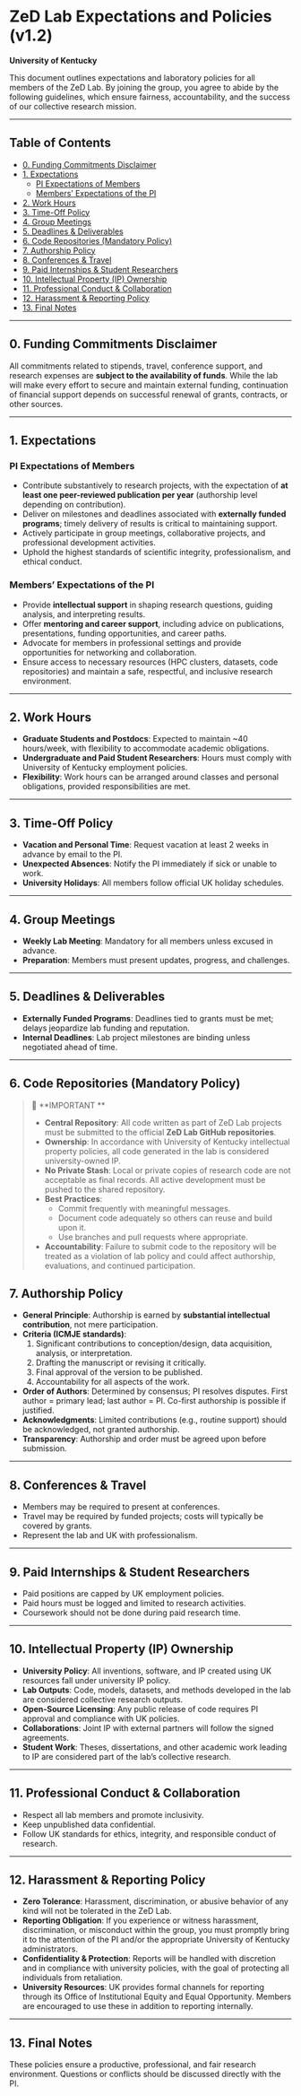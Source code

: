 # ZeD Lab Expectations and Policies (v1.2)  
**University of Kentucky**

This document outlines expectations and laboratory policies for all members of the ZeD Lab. By joining the group, you agree to abide by the following guidelines, which ensure fairness, accountability, and the success of our collective research mission.  

---

## Table of Contents  

- [0. Funding Commitments Disclaimer](#0-funding-commitments-disclaimer)  
- [1. Expectations](#1-expectations)  
  - [PI Expectations of Members](#pi-expectations-of-members)  
  - [Members’ Expectations of the PI](#members-expectations-of-the-pi)  
- [2. Work Hours](#2-work-hours)  
- [3. Time-Off Policy](#3-time-off-policy)  
- [4. Group Meetings](#4-group-meetings)  
- [5. Deadlines & Deliverables](#5-deadlines--deliverables)  
- [6. Code Repositories (Mandatory Policy)](#6-code-repositories-mandatory-policy)  
- [7. Authorship Policy](#7-authorship-policy)  
- [8. Conferences & Travel](#8-conferences--travel)  
- [9. Paid Internships & Student Researchers](#9-paid-internships--student-researchers)  
- [10. Intellectual Property (IP) Ownership](#10-intellectual-property-ip-ownership)  
- [11. Professional Conduct & Collaboration](#11-professional-conduct--collaboration)  
- [12. Harassment & Reporting Policy](#12-harassment--reporting-policy)  
- [13. Final Notes](#13-final-notes)  

---


## 0. Funding Commitments Disclaimer  
All commitments related to stipends, travel, conference support, and research expenses are **subject to the availability of funds**. While the lab will make every effort to secure and maintain external funding, continuation of financial support depends on successful renewal of grants, contracts, or other sources.  

---

## 1. Expectations  

### PI Expectations of Members  
- Contribute substantively to research projects, with the expectation of **at least one peer-reviewed publication per year** (authorship level depending on contribution).  
- Deliver on milestones and deadlines associated with **externally funded programs**; timely delivery of results is critical to maintaining support.  
- Actively participate in group meetings, collaborative projects, and professional development activities.  
- Uphold the highest standards of scientific integrity, professionalism, and ethical conduct.  

### Members’ Expectations of the PI  
- Provide **intellectual support** in shaping research questions, guiding analysis, and interpreting results.  
- Offer **mentoring and career support**, including advice on publications, presentations, funding opportunities, and career paths.  
- Advocate for members in professional settings and provide opportunities for networking and collaboration.  
- Ensure access to necessary resources (HPC clusters, datasets, code repositories) and maintain a safe, respectful, and inclusive research environment.  

---

## 2. Work Hours  
- **Graduate Students and Postdocs**: Expected to maintain ~40 hours/week, with flexibility to accommodate academic obligations.  
- **Undergraduate and Paid Student Researchers**: Hours must comply with University of Kentucky employment policies.  
- **Flexibility**: Work hours can be arranged around classes and personal obligations, provided responsibilities are met.  

---

## 3. Time-Off Policy  
- **Vacation and Personal Time**: Request vacation at least 2 weeks in advance by email to the PI.  
- **Unexpected Absences**: Notify the PI immediately if sick or unable to work.  
- **University Holidays**: All members follow official UK holiday schedules.  

---

## 4. Group Meetings  
- **Weekly Lab Meeting**: Mandatory for all members unless excused in advance.  
- **Preparation**: Members must present updates, progress, and challenges.  

---

## 5. Deadlines & Deliverables  
- **Externally Funded Programs**: Deadlines tied to grants must be met; delays jeopardize lab funding and reputation.  
- **Internal Deadlines**: Lab project milestones are binding unless negotiated ahead of time.  

---
## 6. Code Repositories (Mandatory Policy)

> 🚨 **IMPORTANT **  
> - **Central Repository**: All code written as part of ZeD Lab projects must be submitted to the official **ZeD Lab GitHub repositories**.  
> - **Ownership**: In accordance with University of Kentucky intellectual property policies, all code generated in the lab is considered university-owned IP.  
> - **No Private Stash**: Local or private copies of research code are not acceptable as final records. All active development must be pushed to the shared repository.  
> - **Best Practices**:  
>   - Commit frequently with meaningful messages.  
>   - Document code adequately so others can reuse and build upon it.  
>   - Use branches and pull requests where appropriate.  
> - **Accountability**: Failure to submit code to the repository will be treated as a violation of lab policy and could affect authorship, evaluations, and continued participation.  



## 7. Authorship Policy  
- **General Principle**: Authorship is earned by **substantial intellectual contribution**, not mere participation.  
- **Criteria (ICMJE standards)**:  
  1. Significant contributions to conception/design, data acquisition, analysis, or interpretation.  
  2. Drafting the manuscript or revising it critically.  
  3. Final approval of the version to be published.  
  4. Accountability for all aspects of the work.  
- **Order of Authors**: Determined by consensus; PI resolves disputes. First author = primary lead; last author = PI. Co-first authorship is possible if justified.  
- **Acknowledgments**: Limited contributions (e.g., routine support) should be acknowledged, not granted authorship.  
- **Transparency**: Authorship and order must be agreed upon before submission.  

---

## 8. Conferences & Travel  
- Members may be required to present at conferences.  
- Travel may be required by funded projects; costs will typically be covered by grants.  
- Represent the lab and UK with professionalism.  

---

## 9. Paid Internships & Student Researchers  
- Paid positions are capped by UK employment policies.  
- Paid hours must be logged and limited to research activities.  
- Coursework should not be done during paid research time.  

---

## 10. Intellectual Property (IP) Ownership  
- **University Policy**: All inventions, software, and IP created using UK resources fall under university IP policy.  
- **Lab Outputs**: Code, models, datasets, and methods developed in the lab are considered collective research outputs.  
- **Open-Source Licensing**: Any public release of code requires PI approval and compliance with UK policies.  
- **Collaborations**: Joint IP with external partners will follow the signed agreements.  
- **Student Work**: Theses, dissertations, and other academic work leading to IP are considered part of the lab’s collective research.  

---

## 11. Professional Conduct & Collaboration  
- Respect all lab members and promote inclusivity.  
- Keep unpublished data confidential.  
- Follow UK standards for ethics, integrity, and responsible conduct of research.  

---

## 12. Harassment & Reporting Policy  
- **Zero Tolerance**: Harassment, discrimination, or abusive behavior of any kind will not be tolerated in the ZeD Lab.  
- **Reporting Obligation**: If you experience or witness harassment, discrimination, or misconduct within the group, you must promptly bring it to the attention of the PI and/or the appropriate University of Kentucky administrators.  
- **Confidentiality & Protection**: Reports will be handled with discretion and in compliance with university policies, with the goal of protecting all individuals from retaliation.  
- **University Resources**: UK provides formal channels for reporting through its Office of Institutional Equity and Equal Opportunity. Members are encouraged to use these in addition to reporting internally.  

---

## 13. Final Notes  
These policies ensure a productive, professional, and fair research environment. Questions or conflicts should be discussed directly with the PI.  
